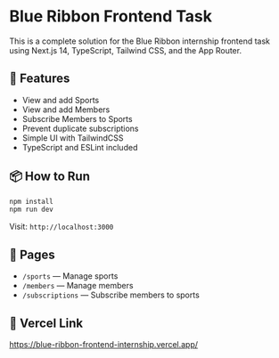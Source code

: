 
# Blue Ribbon Frontend Task

This is a complete solution for the Blue Ribbon internship frontend task using Next.js 14, TypeScript, Tailwind CSS, and the App Router.

## 🚀 Features

- View and add Sports
- View and add Members
- Subscribe Members to Sports
- Prevent duplicate subscriptions
- Simple UI with TailwindCSS
- TypeScript and ESLint included

## 📦 How to Run

```bash
npm install
npm run dev
```

Visit: `http://localhost:3000`

## 📁 Pages

- `/sports` — Manage sports
- `/members` — Manage members
- `/subscriptions` — Subscribe members to sports

## 📁 Vercel Link

https://blue-ribbon-frontend-internship.vercel.app/
